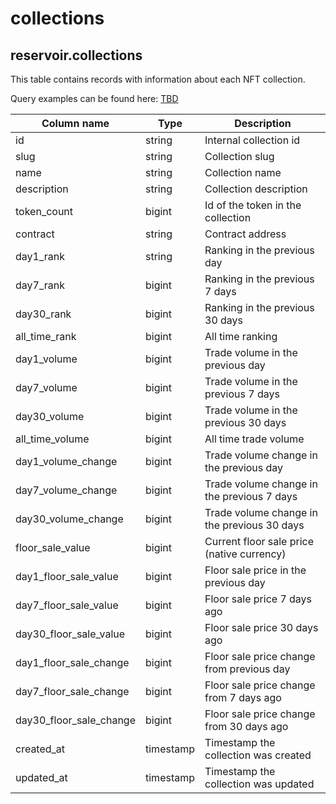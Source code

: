# collections

## **reservoir.collections**

This table contains records with information about each NFT collection.

Query examples can be found here: [TBD](TBD)

| **Column name**            | **Type**  | **Description**                             |
|----------------------------|-----------|---------------------------------------------|
| id                         | string    | Internal collection id                      |
| slug                       | string    | Collection slug                             |
| name                       | string    | Collection name                             |
| description                | string    | Collection description                      |
| token\_count               | bigint    | Id of the token in the collection           |
| contract                   | string    | Contract address                            |
| day1\_rank                 | string    | Ranking in the previous day                 |
| day7\_rank                 | bigint    | Ranking in the previous 7 days              |
| day30\_rank                | bigint    | Ranking in the previous 30 days             |
| all\_time\_rank            | bigint    | All time ranking                            |
| day1\_volume               | bigint    | Trade volume in the previous day            |
| day7\_volume               | bigint    | Trade volume in the previous 7 days         |
| day30\_volume              | bigint    | Trade volume in the previous 30 days        |
| all\_time\_volume          | bigint    | All time trade volume                       |
| day1\_volume\_change       | bigint    | Trade volume change in the previous day     |
| day7\_volume\_change       | bigint    | Trade volume change in the previous 7 days  |
| day30\_volume\_change      | bigint    | Trade volume change in the previous 30 days |
| floor\_sale\_value         | bigint    | Current floor sale price (native currency)  |
| day1\_floor\_sale\_value   | bigint    | Floor sale price in the previous day        |
| day7\_floor\_sale\_value   | bigint    | Floor sale price 7 days ago                 |
| day30\_floor\_sale\_value  | bigint    | Floor sale price 30 days ago                |
| day1\_floor\_sale\_change  | bigint    | Floor sale price change from previous day   |
| day7\_floor\_sale\_change  | bigint    | Floor sale price change from 7 days ago     |
| day30\_floor\_sale\_change | bigint    | Floor sale price change from 30 days ago    |
| created\_at                | timestamp | Timestamp the collection was created        |
| updated\_at                | timestamp | Timestamp the collection was updated        |                                                               |
